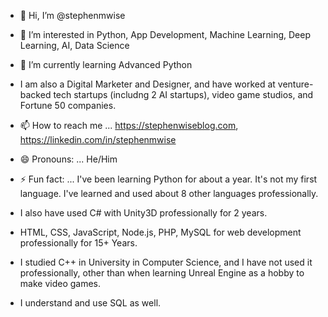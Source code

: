 - 👋 Hi, I’m @stephenmwise
- 👀 I’m interested in Python, App Development, Machine Learning, Deep Learning, AI, Data Science
- 🌱 I’m currently learning Advanced Python

- I am also a Digital Marketer and Designer, and have worked at venture-backed tech startups (includng 2 AI startups), video game studios, and Fortune 50 companies.
- 📫 How to reach me ... https://stephenwiseblog.com, https://linkedin.com/in/stephenmwise
- 😄 Pronouns: ... He/Him

- ⚡ Fun fact: ... I've been learning Python for about a year. It's not my first language. I've learned and used about 8 other languages professionally.
- I also have used C# with Unity3D professionally for 2 years.
- HTML, CSS, JavaScript, Node.js, PHP, MySQL for web development professionally for 15+ Years.
- I studied C++ in University in Computer Science, and I have not used it professionally, other than when learning Unreal Engine as a hobby to make video games.
- I understand and use SQL as well.


<!---
stephenmwise/stephenmwise is a ✨ special ✨ repository because its `README.md` (this file) appears on your GitHub profile.
You can click the Preview link to take a look at your changes.
--->
